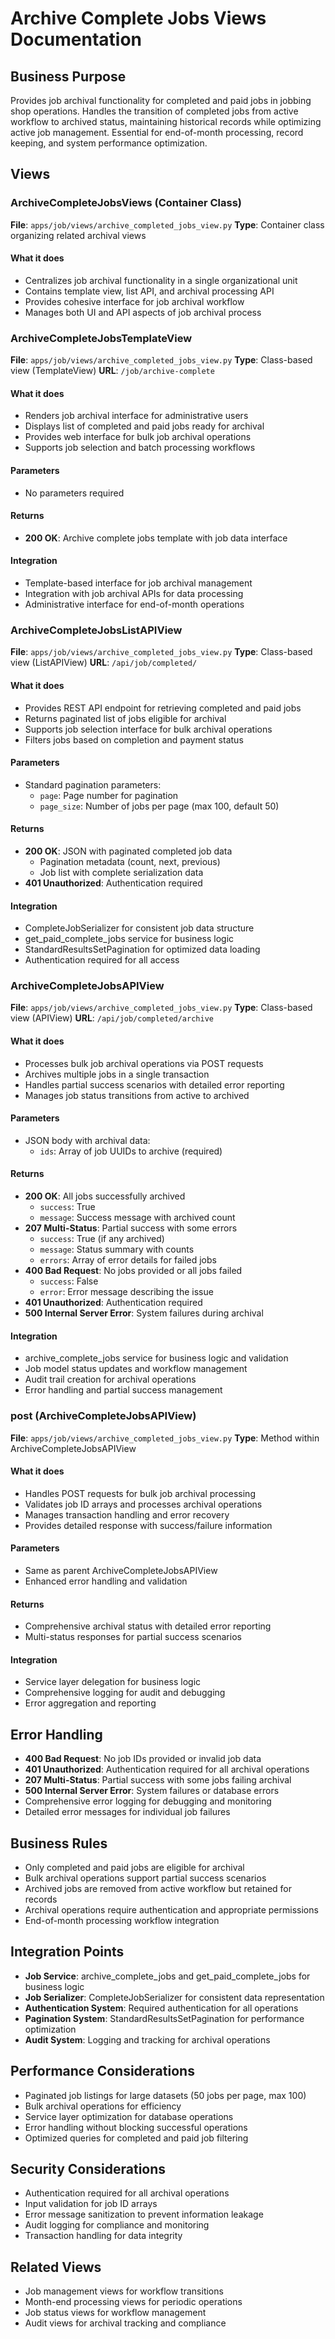 # Archive Complete Jobs Views Documentation

## Business Purpose
Provides job archival functionality for completed and paid jobs in jobbing shop operations. Handles the transition of completed jobs from active workflow to archived status, maintaining historical records while optimizing active job management. Essential for end-of-month processing, record keeping, and system performance optimization.

## Views

### ArchiveCompleteJobsViews (Container Class)
**File**: `apps/job/views/archive_completed_jobs_view.py`
**Type**: Container class organizing related archival views

#### What it does
- Centralizes job archival functionality in a single organizational unit
- Contains template view, list API, and archival processing API
- Provides cohesive interface for job archival workflow
- Manages both UI and API aspects of job archival process

### ArchiveCompleteJobsTemplateView
**File**: `apps/job/views/archive_completed_jobs_view.py`
**Type**: Class-based view (TemplateView)
**URL**: `/job/archive-complete`

#### What it does
- Renders job archival interface for administrative users
- Displays list of completed and paid jobs ready for archival
- Provides web interface for bulk job archival operations
- Supports job selection and batch processing workflows

#### Parameters
- No parameters required

#### Returns
- **200 OK**: Archive complete jobs template with job data interface

#### Integration
- Template-based interface for job archival management
- Integration with job archival APIs for data processing
- Administrative interface for end-of-month operations

### ArchiveCompleteJobsListAPIView
**File**: `apps/job/views/archive_completed_jobs_view.py`
**Type**: Class-based view (ListAPIView)
**URL**: `/api/job/completed/`

#### What it does
- Provides REST API endpoint for retrieving completed and paid jobs
- Returns paginated list of jobs eligible for archival
- Supports job selection interface for bulk archival operations
- Filters jobs based on completion and payment status

#### Parameters
- Standard pagination parameters:
  - `page`: Page number for pagination
  - `page_size`: Number of jobs per page (max 100, default 50)

#### Returns
- **200 OK**: JSON with paginated completed job data
  - Pagination metadata (count, next, previous)
  - Job list with complete serialization data
- **401 Unauthorized**: Authentication required

#### Integration
- CompleteJobSerializer for consistent job data structure
- get_paid_complete_jobs service for business logic
- StandardResultsSetPagination for optimized data loading
- Authentication required for all access

### ArchiveCompleteJobsAPIView
**File**: `apps/job/views/archive_completed_jobs_view.py`
**Type**: Class-based view (APIView)
**URL**: `/api/job/completed/archive`

#### What it does
- Processes bulk job archival operations via POST requests
- Archives multiple jobs in a single transaction
- Handles partial success scenarios with detailed error reporting
- Manages job status transitions from active to archived

#### Parameters
- JSON body with archival data:
  - `ids`: Array of job UUIDs to archive (required)

#### Returns
- **200 OK**: All jobs successfully archived
  - `success`: True
  - `message`: Success message with archived count
- **207 Multi-Status**: Partial success with some errors
  - `success`: True (if any archived)
  - `message`: Status summary with counts
  - `errors`: Array of error details for failed jobs
- **400 Bad Request**: No jobs provided or all jobs failed
  - `success`: False
  - `error`: Error message describing the issue
- **401 Unauthorized**: Authentication required
- **500 Internal Server Error**: System failures during archival

#### Integration
- archive_complete_jobs service for business logic and validation
- Job model status updates and workflow management
- Audit trail creation for archival operations
- Error handling and partial success management

### post (ArchiveCompleteJobsAPIView)
**File**: `apps/job/views/archive_completed_jobs_view.py`
**Type**: Method within ArchiveCompleteJobsAPIView

#### What it does
- Handles POST requests for bulk job archival processing
- Validates job ID arrays and processes archival operations
- Manages transaction handling and error recovery
- Provides detailed response with success/failure information

#### Parameters
- Same as parent ArchiveCompleteJobsAPIView
- Enhanced error handling and validation

#### Returns
- Comprehensive archival status with detailed error reporting
- Multi-status responses for partial success scenarios

#### Integration
- Service layer delegation for business logic
- Comprehensive logging for audit and debugging
- Error aggregation and reporting

## Error Handling
- **400 Bad Request**: No job IDs provided or invalid job data
- **401 Unauthorized**: Authentication required for all archival operations
- **207 Multi-Status**: Partial success with some jobs failing archival
- **500 Internal Server Error**: System failures or database errors
- Comprehensive error logging for debugging and monitoring
- Detailed error messages for individual job failures

## Business Rules
- Only completed and paid jobs are eligible for archival
- Bulk archival operations support partial success scenarios
- Archived jobs are removed from active workflow but retained for records
- Archival operations require authentication and appropriate permissions
- End-of-month processing workflow integration

## Integration Points
- **Job Service**: archive_complete_jobs and get_paid_complete_jobs for business logic
- **Job Serializer**: CompleteJobSerializer for consistent data representation
- **Authentication System**: Required authentication for all operations
- **Pagination System**: StandardResultsSetPagination for performance optimization
- **Audit System**: Logging and tracking for archival operations

## Performance Considerations
- Paginated job listings for large datasets (50 jobs per page, max 100)
- Bulk archival operations for efficiency
- Service layer optimization for database operations
- Error handling without blocking successful operations
- Optimized queries for completed and paid job filtering

## Security Considerations
- Authentication required for all archival operations
- Input validation for job ID arrays
- Error message sanitization to prevent information leakage
- Audit logging for compliance and monitoring
- Transaction handling for data integrity

## Related Views
- Job management views for workflow transitions
- Month-end processing views for periodic operations
- Job status views for workflow management
- Audit views for archival tracking and compliance
